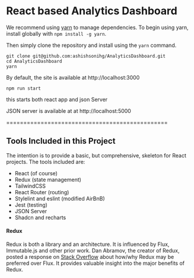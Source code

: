 # React based Analytics Dashboard


We recommend using [yarn](https://code.facebook.com/posts/1840075619545360) to manage dependencies. To begin using yarn, install globally with `npm install -g yarn`.

Then simply clone the repository and install using the `yarn` command.

```
git clone git@github.com:ashishsonihg/AnalyticsDashboard.git
cd AnalyticsDashboard
yarn
```

By default, the site is available at http://localhost:3000
```
npm run start
```
this starts both react app and json Server

JSON server is available at at http://localhost:5000

===============================================

## Tools Included in this Project

The intention is to provide a basic, but comprehensive, skeleton for React projects. The tools included are:

- React (of course)
- Redux (state management)
- TailwindCSS
- React Router (routing)
- Stylelint and eslint (modified AirBnB)
- Jest (testing)
- JSON Server
- Shadcn and recharts



#### Redux
Redux is both a library and an architecture. It is influenced by Flux, Immutable.js and other prior work. Dan Abramov, the creator of Redux, posted a response on [Stack Overflow](http://stackoverflow.com/questions/32461229/why-use-redux-over-facebook-flux) about how/why Redux may be preferred over Flux. It provides valuable insight into the major benefits of Redux.
